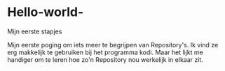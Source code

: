 # Hello-world-
Mijn eerste stapjes 

Mijn eerste poging om iets meer te begrijpen van Repository's. 
Ik vind ze erg makkelijk te gebruiken bij het programma kodi. Maar het lijkt me handiger om te leren 
hoe zo'n Repository nou werkelijk in elkaar zit. 
